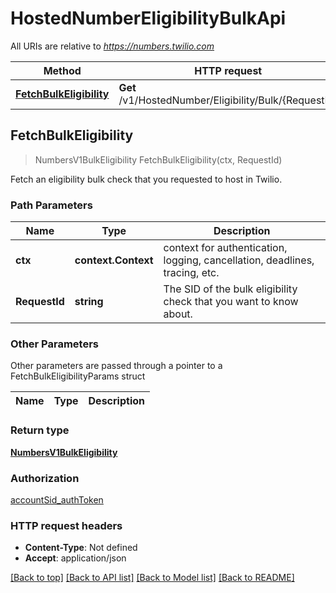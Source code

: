 # HostedNumberEligibilityBulkApi

All URIs are relative to *https://numbers.twilio.com*

Method | HTTP request | Description
------------- | ------------- | -------------
[**FetchBulkEligibility**](HostedNumberEligibilityBulkApi.md#FetchBulkEligibility) | **Get** /v1/HostedNumber/Eligibility/Bulk/{RequestId} | 



## FetchBulkEligibility

> NumbersV1BulkEligibility FetchBulkEligibility(ctx, RequestId)



Fetch an eligibility bulk check that you requested to host in Twilio.

### Path Parameters


Name | Type | Description
------------- | ------------- | -------------
**ctx** | **context.Context** | context for authentication, logging, cancellation, deadlines, tracing, etc.
**RequestId** | **string** | The SID of the bulk eligibility check that you want to know about.

### Other Parameters

Other parameters are passed through a pointer to a FetchBulkEligibilityParams struct


Name | Type | Description
------------- | ------------- | -------------

### Return type

[**NumbersV1BulkEligibility**](NumbersV1BulkEligibility.md)

### Authorization

[accountSid_authToken](../README.md#accountSid_authToken)

### HTTP request headers

- **Content-Type**: Not defined
- **Accept**: application/json

[[Back to top]](#) [[Back to API list]](../README.md#documentation-for-api-endpoints)
[[Back to Model list]](../README.md#documentation-for-models)
[[Back to README]](../README.md)

